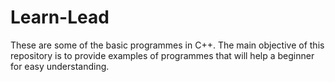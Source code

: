 # Learn-Lead

These are some of the basic programmes in C++. The main objective of this repository is to provide examples of programmes that will help a beginner for easy understanding.


